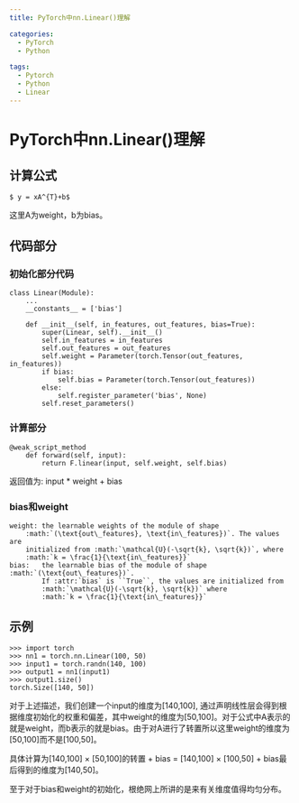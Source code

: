 ```yaml
---
title: PyTorch中nn.Linear()理解

categories:
  - PyTorch
  - Python

tags:
  - Pytorch
  - Python
  - Linear
---
```


# PyTorch中nn.Linear()理解
## 计算公式
`$ y = xA^{T}+b$`

这里A为weight，b为bias。

## 代码部分
### 初始化部分代码
```
class Linear(Module):
	...
	__constants__ = ['bias']
	
	def __init__(self, in_features, out_features, bias=True):
	    super(Linear, self).__init__()
	    self.in_features = in_features
	    self.out_features = out_features
	    self.weight = Parameter(torch.Tensor(out_features, in_features))
	    if bias:
	        self.bias = Parameter(torch.Tensor(out_features))
	    else:
	        self.register_parameter('bias', None)
	    self.reset_parameters()
```

### 计算部分
```
@weak_script_method
    def forward(self, input):
        return F.linear(input, self.weight, self.bias)

```

返回值为: input * weight + bias

### bias和weight
```
weight: the learnable weights of the module of shape
    :math:`(\text{out\_features}, \text{in\_features})`. The values are
    initialized from :math:`\mathcal{U}(-\sqrt{k}, \sqrt{k})`, where
    :math:`k = \frac{1}{\text{in\_features}}`
bias:   the learnable bias of the module of shape :math:`(\text{out\_features})`.
        If :attr:`bias` is ``True``, the values are initialized from
        :math:`\mathcal{U}(-\sqrt{k}, \sqrt{k})` where
        :math:`k = \frac{1}{\text{in\_features}}`
```

## 示例
```
>>> import torch
>>> nn1 = torch.nn.Linear(100, 50)
>>> input1 = torch.randn(140, 100)
>>> output1 = nn1(input1)
>>> output1.size()
torch.Size([140, 50])
```

对于上述描述，我们创建一个input的维度为[140,100], 通过声明线性层会得到根据维度初始化的权重和偏差，其中weight的维度为[50,100]。对于公式中A表示的就是weight，而b表示的就是bias。由于对A进行了转置所以这里weight的维度为[50,100]而不是[100,50]。

具体计算为[140,100] × [50,100]的转置 + bias = [140,100] × [100,50] + bias最后得到的维度为[140,50]。

至于对于bias和weight的初始化，根绝网上所讲的是来有关维度值得均匀分布。